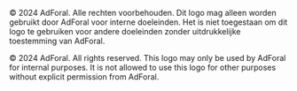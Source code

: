 <!-- Dutch: -->
© 2024 AdForal. Alle rechten voorbehouden. Dit logo mag alleen worden gebruikt door AdForal voor interne doeleinden. Het is niet toegestaan om dit logo te gebruiken voor andere doeleinden zonder uitdrukkelijke toestemming van AdForal.

<!-- English: -->
© 2024 AdForal. All rights reserved. This logo may only be used by AdForal for internal purposes. It is not allowed to use this logo for other purposes without explicit permission from AdForal.
